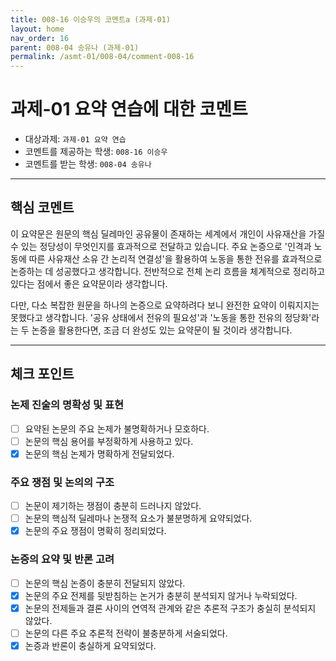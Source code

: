 ```yaml
---
title: 008-16 이승우의 코멘트a (과제-01) 
layout: home
nav_order: 16
parent: 008-04 송유나 (과제-01)
permalink: /asmt-01/008-04/comment-008-16
---
```


# 과제-01 요약 연습에 대한 코멘트

- 대상과제: `과제-01 요약 연습`
- 코멘트를 제공하는 학생: `008-16 이승우` 
- 코멘트를 받는 학생: `008-04 송유나` 

---

## 핵심 코멘트

이 요약문은 원문의 핵심 딜레마인 공유물이 존재하는 세계에서 개인이 사유재산을 가질 수 있는 정당성이 무엇인지를 효과적으로 전달하고 있습니다. 주요 논증으로 '인격과 노동에 따른 사유재산 소유 간 논리적 연결성'을 활용하여 노동을 통한 전유를 효과적으로 논증하는 데 성공했다고 생각합니다. 전반적으로 전체 논리 흐름을 체계적으로 정리하고 있다는 점에서 좋은 요약문이라 생각합니다.

다만, 다소 복잡한 원문을 하나의 논증으로 요약하려다 보니 완전한 요약이 이뤄지지는 못했다고 생각합니다. '공유 상태에서 전유의 필요성'과 '노동을 통한 전유의 정당화'라는 두 논증을 활용한다면, 조금 더 완성도 있는 요약문이 될 것이라 생각합니다.

---

## 체크 포인트

### 논제 진술의 명확성 및 표현  
- [ ] 요약된 논문의 주요 논제가 불명확하거나 모호하다.  
- [ ] 논문의 핵심 용어를 부정확하게 사용하고 있다.  
- [x] 논문의 핵심 논제가 명확하게 전달되었다.  

### 주요 쟁점 및 논의의 구조  
- [ ] 논문이 제기하는 쟁점이 충분히 드러나지 않았다.  
- [ ] 논문의 핵심적 딜레마나 논쟁적 요소가 불분명하게 요약되었다.  
- [x] 논문의 주요 쟁점이 명확히 정리되었다.  

### 논증의 요약 및 반론 고려  
- [ ] 논문의 핵심 논증이 충분히 전달되지 않았다.  
- [x] 논문의 주요 전제를 뒷받침하는 논거가 충분히 분석되지 않거나 누락되었다.  
- [x] 논문의 전제들과 결론 사이의 연역적 관계와 같은 추론적 구조가 충실히 분석되지 않았다.  
- [ ] 논문의 다른 주요 추론적 전략이 불충분하게 서술되었다.
- [x] 논증과 반론이 충실하게 요약되었다. 